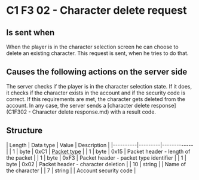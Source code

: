 # C1 F3 02 - Character delete request #

## Is sent when ##
When the player is in the character selection screen he can choose to delete an existing character. This request is sent, when he tries to do that.


## Causes the following actions on the server side ##
The server checks if the player is in the character selection state. 
If it does, it checks if the character exists in the account and if the security code is correct.
If this requirements are met, the character gets deleted from the account.
In any case, the server sends a [character delete response](C1F302 - Character delete response.md) with a result code.

## Structure ##

|  Length  | Data type | Value | Description |
|----------|---------|-------------|
| 1 | byte | 0xC1   | [Packet type](PacketTypes.md) |
| 1 | byte | 0x15   | Packet header - length of the packet |
| 1 | byte | 0xF3   | Packet header - packet type identifier |
| 1 | byte | 0x02   | Packet header - character deletion |
| 10 | string |     | Name of the character |
| 7 | string  |     | Account security code |

